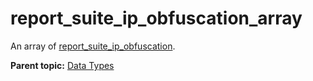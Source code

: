 # report\_suite\_ip\_obfuscation\_array

An array of [report\_suite\_ip\_obfuscation](r_report_suite_ip_obfuscation.md#).

**Parent topic:** [Data Types](../data_types/c_datatypes.md)

